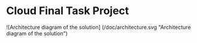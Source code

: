 # Cloud Final Task Project

![Architecture diagram of the solution] (/doc/architecture.svg "Architecture diagram of the solution")